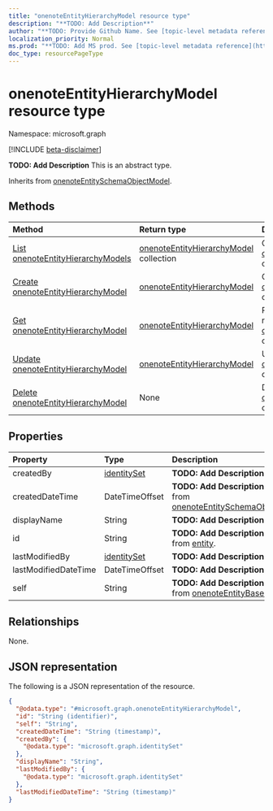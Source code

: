 ```yaml
---
title: "onenoteEntityHierarchyModel resource type"
description: "**TODO: Add Description**"
author: "**TODO: Provide Github Name. See [topic-level metadata reference](https://msgo.azurewebsites.net/add/document/guidelines/metadata.html#topic-level-metadata)**"
localization_priority: Normal
ms.prod: "**TODO: Add MS prod. See [topic-level metadata reference](https://msgo.azurewebsites.net/add/document/guidelines/metadata.html#topic-level-metadata)**"
doc_type: resourcePageType
---
```


# onenoteEntityHierarchyModel resource type

Namespace: microsoft.graph

[!INCLUDE [beta-disclaimer](../../includes/beta-disclaimer.md)]

**TODO: Add Description**
This is an abstract type.


Inherits from [onenoteEntitySchemaObjectModel](../resources/onenoteentityschemaobjectmodel.md).

## Methods
|Method|Return type|Description|
|:---|:---|:---|
|[List onenoteEntityHierarchyModels](../api/onenoteentityhierarchymodel-list.md)|[onenoteEntityHierarchyModel](../resources/onenoteentityhierarchymodel.md) collection|Get a list of the [onenoteEntityHierarchyModel](../resources/onenoteentityhierarchymodel.md) objects and their properties.|
|[Create onenoteEntityHierarchyModel](../api/onenoteentityhierarchymodel-create.md)|[onenoteEntityHierarchyModel](../resources/onenoteentityhierarchymodel.md)|Create a new [onenoteEntityHierarchyModel](../resources/onenoteentityhierarchymodel.md) object.|
|[Get onenoteEntityHierarchyModel](../api/onenoteentityhierarchymodel-get.md)|[onenoteEntityHierarchyModel](../resources/onenoteentityhierarchymodel.md)|Read the properties and relationships of an [onenoteEntityHierarchyModel](../resources/onenoteentityhierarchymodel.md) object.|
|[Update onenoteEntityHierarchyModel](../api/onenoteentityhierarchymodel-update.md)|[onenoteEntityHierarchyModel](../resources/onenoteentityhierarchymodel.md)|Update the properties of an [onenoteEntityHierarchyModel](../resources/onenoteentityhierarchymodel.md) object.|
|[Delete onenoteEntityHierarchyModel](../api/onenoteentityhierarchymodel-delete.md)|None|Deletes an [onenoteEntityHierarchyModel](../resources/onenoteentityhierarchymodel.md) object.|

## Properties
|Property|Type|Description|
|:---|:---|:---|
|createdBy|[identitySet](../resources/identityset.md)|**TODO: Add Description**|
|createdDateTime|DateTimeOffset|**TODO: Add Description** Inherited from [onenoteEntitySchemaObjectModel](../resources/onenoteentityschemaobjectmodel.md).|
|displayName|String|**TODO: Add Description**|
|id|String|**TODO: Add Description** Inherited from [entity](../resources/entity.md).|
|lastModifiedBy|[identitySet](../resources/identityset.md)|**TODO: Add Description**|
|lastModifiedDateTime|DateTimeOffset|**TODO: Add Description**|
|self|String|**TODO: Add Description** Inherited from [onenoteEntityBaseModel](../resources/onenoteentitybasemodel.md).|

## Relationships
None.

## JSON representation
The following is a JSON representation of the resource.
<!-- {
  "blockType": "resource",
  "keyProperty": "id",
  "@odata.type": "microsoft.graph.onenoteEntityHierarchyModel",
  "baseType": "microsoft.graph.onenoteEntitySchemaObjectModel",
  "openType": false
}
-->
``` json
{
  "@odata.type": "#microsoft.graph.onenoteEntityHierarchyModel",
  "id": "String (identifier)",
  "self": "String",
  "createdDateTime": "String (timestamp)",
  "createdBy": {
    "@odata.type": "microsoft.graph.identitySet"
  },
  "displayName": "String",
  "lastModifiedBy": {
    "@odata.type": "microsoft.graph.identitySet"
  },
  "lastModifiedDateTime": "String (timestamp)"
}
```

